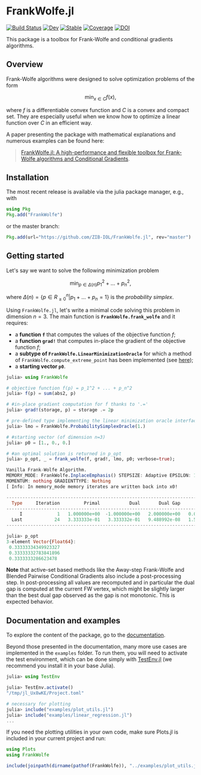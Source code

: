 # FrankWolfe.jl

[![Build Status](https://github.com/ZIB-IOL/FrankWolfe.jl/workflows/CI/badge.svg)](https://github.com/ZIB-IOL/FrankWolfe.jl/actions)
[![Dev](https://img.shields.io/badge/docs-dev-blue.svg)](https://zib-iol.github.io/FrankWolfe.jl/dev/)
[![Stable](https://img.shields.io/badge/docs-stable-blue.svg)](https://zib-iol.github.io/FrankWolfe.jl/stable/)
[![Coverage](https://codecov.io/gh/ZIB-IOL/FrankWolfe.jl/branch/master/graph/badge.svg)](https://codecov.io/gh/ZIB-IOL/FrankWolfe.jl)
[![DOI](https://zenodo.org/badge/DOI/10.5281/zenodo.12720673.svg)](https://doi.org/10.5281/zenodo.12720673)

This package is a toolbox for Frank-Wolfe and conditional gradients algorithms.

## Overview

Frank-Wolfe algorithms were designed to solve optimization problems of the form 
```math
\min_{x ∈ C} f(x),
```
where $f$ is a differentiable convex function and $C$ is a convex and compact set.
They are especially useful when we know how to optimize a linear function over $C$ in an efficient way.

A paper presenting the package with mathematical explanations and numerous examples can be found here:

> [FrankWolfe.jl: A high-performance and flexible toolbox for Frank-Wolfe algorithms and Conditional Gradients](https://arxiv.org/abs/2104.06675).

## Installation

The most recent release is available via the julia package manager, e.g., with

```julia
using Pkg
Pkg.add("FrankWolfe")
```

or the master branch:

```julia
Pkg.add(url="https://github.com/ZIB-IOL/FrankWolfe.jl", rev="master")
```

## Getting started

Let's say we want to solve the following minimization problem 
```math
\min_{p \in  Δ(n)} p_1^2 + \dots + p_n^2,
```
where $`Δ(n)= \{p \in R^n_{\geq 0} | p_1 + \dots + p_n =1\}`$ is the _probability simplex_.

Using `FrankWolfe.jl`, let's write a minimal code solving this problem in dimension $n=3$.
The main function is **`FrankWolfe.frank_wolfe`** and it requires: 

* a **function `f`** that computes the values of the objective function $f$;
* a **function `grad!`** that computes in-place the gradient of the objective function $f$;
* a **subtype of `FrankWolfe.LinearMinimizationOracle`** for which a method of        `FrankWolfe.compute_extreme_point` has been implemented (see [here](https://zib-iol.github.io/FrankWolfe.jl/dev/basics/#Linear-Minimization-Oracles));
* a **starting vector `p0`**.

```julia
julia> using FrankWolfe

# objective function f(p) = p_1^2 + ... + p_n^2
julia> f(p) = sum(abs2, p)

# #in-place gradient computation for f thanks to '.='
julia> grad!(storage, p) = storage .= 2p  

# pre-defined type implementing the linear minimization oracle interface for the simplex
julia> lmo = FrankWolfe.ProbabilitySimplexOracle(1.)

# #starting vector (of dimension n=3)
julia> p0 = [1., 0., 0.]

# #an optimal solution is returned in p_opt
julia> p_opt, _ = frank_wolfe(f, grad!, lmo, p0; verbose=true);

Vanilla Frank-Wolfe Algorithm.
MEMORY_MODE: FrankWolfe.InplaceEmphasis() STEPSIZE: Adaptive EPSILON: 1.0e-7 MAXITERATION: 10000 TYPE: Float64
MOMENTUM: nothing GRADIENTTYPE: Nothing
[ Info: In memory_mode memory iterates are written back into x0!

-------------------------------------------------------------------------------------------------
  Type     Iteration         Primal           Dual       Dual Gap           Time         It/sec
-------------------------------------------------------------------------------------------------
     I             1   1.000000e+00  -1.000000e+00   2.000000e+00   0.000000e+00            Inf
  Last            24   3.333333e-01   3.333332e-01   9.488992e-08   1.533181e+00   1.565373e+01
-------------------------------------------------------------------------------------------------

julia> p_opt
3-element Vector{Float64}:
 0.33333334349923327
 0.33333332783841896
 0.3333333286623478
```

**Note** that active-set based methods like the Away-step Frank-Wolfe and Blended Pairwise Conditional Gradients also include a post-processing step. 
In post-processing all values are recomputed and in particular the dual gap is computed at the current FW vertex, which might be slightly larger than the best dual gap observed as the gap is not monotonic. This is expected behavior.


## Documentation and examples

To explore the content of the package, go to the [documentation](https://zib-iol.github.io/FrankWolfe.jl/dev/).

Beyond those presented in the documentation, many more use cases are implemented in the `examples` folder.
To run them, you will need to activate the test environment, which can be done simply with [TestEnv.jl](https://github.com/JuliaTesting/TestEnv.jl) (we recommend you install it in your base Julia).

```julia
julia> using TestEnv

julia> TestEnv.activate()
"/tmp/jl_Ux8wKE/Project.toml"

# necessary for plotting
julia> include("examples/plot_utils.jl")
julia> include("examples/linear_regression.jl")
...
```

If you need the plotting utilities in your own code, make sure Plots.jl is included in your current project and run:

```julia
using Plots
using FrankWolfe

include(joinpath(dirname(pathof(FrankWolfe)), "../examples/plot_utils.jl"))
```
